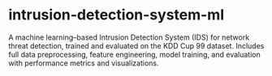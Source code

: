 # intrusion-detection-system-ml
A machine learning–based Intrusion Detection System (IDS) for network threat detection, trained and evaluated on the KDD Cup 99 dataset. Includes full data preprocessing, feature engineering, model training, and evaluation with performance metrics and visualizations.
